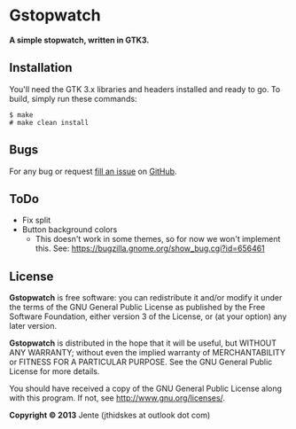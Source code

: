 Gstopwatch 
=========

**A simple stopwatch, written in GTK3.**

Installation
------------

You'll need the GTK 3.x libraries and headers installed and ready to go. To
build, simply run these commands:

	$ make
	# make clean install

Bugs
----

For any bug or request [fill an issue][bug] on [GitHub][ghp].

  [bug]: https://github.com/Unia/gstopwatch/issues
  [ghp]: https://github.com/Unia/gstopwatch

ToDo 
----

* Fix split
* Button background colors
	* This doesn't work in some themes, so for now we won't implement this. See:
https://bugzilla.gnome.org/show_bug.cgi?id=656461

License
-------

**Gstopwatch** is free software: you can redistribute it and/or modify it under the terms of the GNU General Public License as published by the Free Software Foundation, either version 3 of the License, or (at your option) any later version.

**Gstopwatch** is distributed in the hope that it will be useful, but WITHOUT ANY WARRANTY; without even the implied warranty of MERCHANTABILITY or FITNESS FOR A PARTICULAR PURPOSE. See the GNU General Public License for more details.

You should have received a copy of the GNU General Public License along with this program.  If not, see <http://www.gnu.org/licenses/>.

**Copyright © 2013** Jente (jthidskes at outlook dot com)
